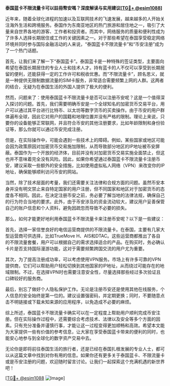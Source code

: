 **泰国蓝卡不限流量卡可以註冊幣安嗎？深度解读与实用建议[[TG💪+ @esim1088](https://t.me/s/esim1088)]**

近年来，随着全球化进程的加速以及互联网技术的飞速发展，越来越多的人开始关注海外生活和跨境服务。泰国作为东南亚地区的热门旅游和居住地之一，吸引了大量来自世界各地的游客、工作者和投资者。而其中，网络服务的质量和便利性成为了许多人选择长期居住或工作的关键因素之一。对于那些希望在泰国享受稳定网络环境并同时参与国际金融活动的人来说，“泰国蓝卡不限流量卡”和“币安注册”成为了一个热门话题。

首先，让我们来了解一下“泰国蓝卡”。泰国蓝卡是一种特殊的签证类型，主要面向希望在泰国长期居住的专业人士和技术人才。持有蓝卡的人不仅可以享受到长期居留的便利，还能获得一定的工作许可和税收优惠。而“不限流量卡”，顾名思义，就是一种提供无限制数据流量的SIM卡服务，非常适合需要频繁上网的人群。这两者的结合，无疑为在泰国生活的外国人提供了极大的便利。

然而，问题来了：使用泰国蓝卡不限流量卡是否可以注册币安呢？这是一个值得深入探讨的问题。首先，我们需要明确币安是一个全球知名的加密货币交易平台，用户可以通过其平台进行比特币、以太坊等数字货币的买卖操作。由于币安的用户群体遍布全球，因此它对用户的国籍和地理位置并没有严格的限制。理论上来说，只要你的设备能够正常联网，并且符合币安的其他注册要求，比如年龄限制和身份验证等，那么你就可以通过币安完成注册。

但是，在实际操作中，可能会遇到一些技术上的障碍。例如，某些国家或地区可能会因为政策原因对加密货币交易施加限制，从而导致部分地区的IP地址被币安屏蔽。泰国作为一个开放的经济体，目前并没有对加密货币交易实施全面禁止，但这也并不意味着完全没有风险。因此，如果你希望通过泰国蓝卡不限流量卡注册币安，建议采取一些额外的安全措施，比如使用虚拟私人网络（VPN）来改变你的IP地址，确保能够顺利访问币安的网站。

当然，除了技术层面的考量，我们还需要关注法律和合规方面的问题。虽然币安本身并没有明文禁止来自特定国家的用户注册，但不同国家和地区对于加密货币的态度各不相同。因此，在决定注册币安之前，务必要了解当地的法律法规，确保自己的行为符合当地的要求。此外，由于币安涉及的资金流动较大，建议用户妥善保管自己的账户信息和个人资料，避免因疏忽而导致不必要的损失。

那么，如何才能更好地利用泰国蓝卡不限流量卡来注册币安呢？以下是一些建议：

首先，选择一家信誉良好的电信运营商提供的不限流量卡。在泰国，主要有几家大型运营商可供选择，比如TrueMove H、AIS和DTAC。这些运营商都推出了各自的不限流量套餐，用户可以根据自己的需求选择适合的产品。在购买时，务必确认卡片是否支持国际漫游功能，这对于需要频繁跨国交流的用户尤为重要。

其次，为了提高注册成功率，可以考虑使用VPN服务。市场上有许多可靠的VPN提供商，它们可以帮助用户轻松切换到其他国家的IP地址，从而绕过可能存在的地域限制。不过，在选择VPN时也需要注意安全性，尽量选择那些经过多次验证且口碑较好的服务商。

最后，别忘了做好个人隐私保护工作。无论是注册币安还是使用其他在线服务，个人信息的安全始终是第一位的。建议设置强密码，并定期更换；同时，不要随意点击不明链接或下载未知来源的应用程序，以免造成不必要的麻烦。

综上所述，泰国蓝卡不限流量卡确实可以在一定程度上帮助用户顺利完成币安注册。但在实际操作过程中，还需要综合考虑技术、法律以及安全等多个方面的因素。只有充分准备并谨慎行事，才能让这一过程变得更加顺畅和高效。希望本文能为大家提供一些有价值的参考信息，让大家在享受泰国蓝卡带来的便利的同时，也能安心地参与到全球化的数字资产交易中去。

无论你是即将前往泰国生活的旅行者，还是已经在泰国扎根发展的专业人士，都可以从这篇文章中找到对你有用的信息。如果你还有更多关于泰国蓝卡、不限流量卡或是币安注册的问题，欢迎随时留言讨论。让我们一起探索这个充满机遇的新世界吧！

[[TG💪+ @esim1088](https://t.me/s/esim1088) ![Image](https://i.postimg.cc/4NQfJmqS/Snipaste-2025-05-13-00-14-12.png)]